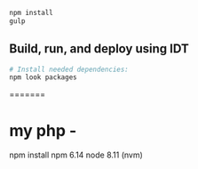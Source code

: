 
```bash
npm install
gulp
```

## Build, run, and deploy using IDT

```bash
# Install needed dependencies:
npm look packages
```
=======
# my php -
npm install
npm 6.14
node 8.11 (nvm)
